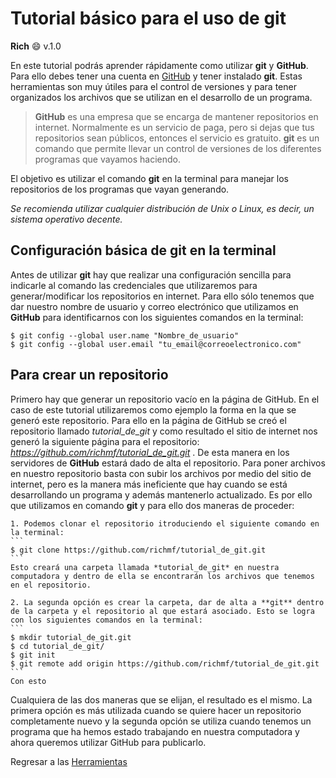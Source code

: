 # Tutorial básico para el uso de **git**

**Rich** :smile:
v.1.0

En este tutorial podrás aprender rápidamente como utilizar **git** y **GitHub**. Para ello debes tener una cuenta en [GitHub](https://github.com) y tener instalado **git**. Estas herramientas son muy útiles para el control de versiones y para tener organizados los archivos que se utilizan en el desarrollo de un programa.

> **GitHub** es una empresa que se encarga de mantener repositorios en internet. Normalmente es un servicio de paga, pero si dejas que tus repositorios sean públicos, entonces el servicio es gratuito.
> **git** es un comando que permite llevar un control de versiones de los diferentes programas que vayamos haciendo.

El objetivo es utilizar el comando **git** en la terminal para manejar los repositorios de los programas que vayan generando.

*Se recomienda utilizar cualquier distribución de Unix o Linux, es decir, un sistema operativo decente.*

## Configuración básica de **git** en la terminal

Antes de utilizar **git** hay que realizar una configuración sencilla para indicarle al comando las credenciales que utilizaremos para generar/modificar los repositorios en internet. Para ello sólo tenemos que dar nuestro nombre de usuario y correo electrónico que utilizamos en **GitHub** para identificarnos con los siguientes comandos en la terminal: 

```
$ git config --global user.name "Nombre_de_usuario"
$ git config --global user.email "tu_email@correoelectronico.com"
```

## Para crear un repositorio

Primero hay que generar un repositorio vacío en la página de GitHub. En el caso de este tutorial utilizaremos como ejemplo la forma en la que se generó este repositorio. Para ello en la página de GitHub se creó el repositorio llamado *tutorial_de_git* y como resultado el sitio de internet nos generó la siguiente página para el repositorio: *https://github.com/richmf/tutorial_de_git.git* . De esta manera en los servidores de **GitHub** estará dado de alta el repositorio. Para poner archivos en nuestro repositorio basta con subir los archivos por medio del sitio de internet, pero es la manera más ineficiente que hay cuando se está desarrollando un programa y además mantenerlo actualizado. Es por ello que utilizamos en comando **git** y para ello dos maneras de proceder:

    1. Podemos clonar el repositorio itroduciendo el siguiente comando en la terminal:
    ```
    $ git clone https://github.com/richmf/tutorial_de_git.git
    ```
    Esto creará una carpeta llamada *tutorial_de_git* en nuestra computadora y dentro de ella se encontrarán los archivos que tenemos en el repositorio.

    2. La segunda opción es crear la carpeta, dar de alta a **git** dentro de la carpeta y el repositorio al que estará asociado. Esto se logra con los siguientes comandos en la terminal:
    ```
    $ mkdir tutorial_de_git.git
    $ cd tutorial_de_git/
    $ git init
    $ git remote add origin https://github.com/richmf/tutorial_de_git.git
    ```
    Con esto 
    
Cualquiera de las dos maneras que se elijan, el resultado es el mismo. La primera opción es más utilizada cuando se quiere hacer un repositorio completamente nuevo y la segunda opción se utiliza cuando tenemos un programa que ha hemos estado trabajando en nuestra computadora y ahora queremos utilizar GitHub para publicarlo.



Regresar a las [Herramientas](http://sistemas.fciencias.unam.mx/~rich/herramientas/index.html)
